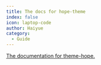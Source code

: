 ```yaml
---
title: The docs for hope-theme
index: false
icon: laptop-code
author: Haiyue
category:
  - Guide
---
```


[The documentation for theme-hope.](https://theme-hope.vuejs.press/)